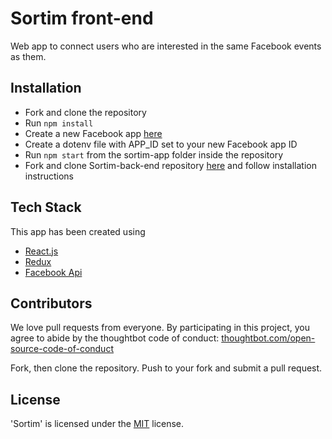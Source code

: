 # Sortim front-end

Web app to connect users who are interested in the same Facebook events as them.

## Installation

- Fork and clone the repository
- Run `npm install`
- Create a new Facebook app [here](https://developers.facebook.com/)
- Create a dotenv file with APP_ID set to your new Facebook app ID
- Run `npm start` from the sortim-app folder inside the repository
- Fork and clone Sortim-back-end repository [here](https://github.com/annacollins85/Sortim-back-end) and follow installation instructions

## Tech Stack

This app has been created using

- [React.js](https://reactjs.org/)
- [Redux](http://redux.js.org/)
- [Facebook Api](https://developers.facebook.com/docs/javascript)

## Contributors

We love pull requests from everyone. By participating in this project, you agree to abide by the thoughtbot code of conduct: [thoughtbot.com/open-source-code-of-conduct](https://thoughtbot.com/open-source-code-of-conduct)

Fork, then clone the repository. Push to your fork and submit a pull request.


## License

'Sortim' is licensed under the [MIT](http://www.opensource.org/licenses/mit-license.php) license.

